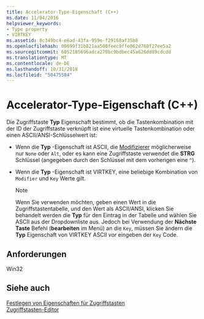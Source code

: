 ```yaml
---
title: Accelerator-Type-Eigenschaft (C++)
ms.date: 11/04/2016
helpviewer_keywords:
- Type property
- VIRTKEY
ms.assetid: 8c349bc4-e6ad-43fa-959e-f29168af35b8
ms.openlocfilehash: 00699f31b821aa508feec9ffe062d768f27ee5a2
ms.sourcegitcommit: 6052185696adca270bc9bdbec45a626dd89cdcdd
ms.translationtype: MT
ms.contentlocale: de-DE
ms.lasthandoff: 10/31/2018
ms.locfileid: "50475584"
---
```

# <a name="accelerator-type-property-c"></a>Accelerator-Type-Eigenschaft (C++)

Die Zugriffstaste **Typ** Eigenschaft bestimmt, ob die Tastenkombination mit der ID der Zugriffstaste verknüpft ist eine virtuelle Tastenkombination oder einen ASCII/ANSI-Schlüsselwert ist:

- Wenn die **Typ** -Eigenschaft ist ASCII, die [Modifizierer](../windows/accelerator-modifier-property.md) möglicherweise nur `None` oder `Alt`, oder es kann eine Zugriffstaste verwendet die **STRG** Schlüssel (angegeben durch den Schlüssel mit dem vorherigen eine `^`).

- Wenn die **Typ** -Eigenschaft ist VIRTKEY, eine beliebige Kombination von `Modifier` und `Key` Werte gilt.

   > [!NOTE]
   > Wenn Sie verwenden möchten, geben einen Wert in die Zugriffstastentabelle, und den Wert als ASCII/ANSI, klicken Sie behandelt werden die **Typ** für den Eintrag in der Tabelle und wählen Sie ASCII aus der Dropdownliste aus. Jedoch bei Verwendung der **Nächste Taste** Befehl (**bearbeiten** im Menü) an die `Key`, müssen Sie ändern die **Typ** Eigenschaft von VIRTKEY ASCII *vor* eingeben der `Key` Code.

## <a name="requirements"></a>Anforderungen

Win32

## <a name="see-also"></a>Siehe auch

[Festlegen von Eigenschaften für Zugriffstasten](../windows/setting-accelerator-properties.md)<br/>
[Zugriffstasten-Editor](../windows/accelerator-editor.md)